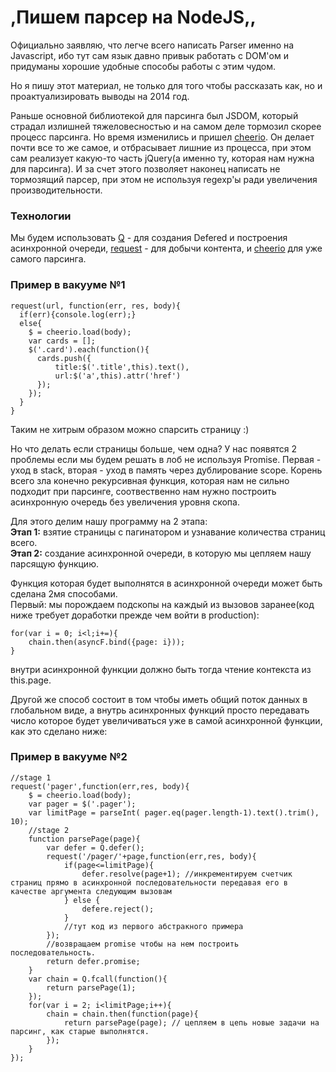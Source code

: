 # ,Пишем парсер на NodeJS,,

Официально заявляю, что легче всего написать Parser именно на Javascript, ибо тут сам язык давно привык работать с DOM'ом и придуманы хорошие удобные способы работы с этим чудом.

Но я пишу этот материал, не только для того чтобы рассказать как, но и проактуализировать выводы на 2014 год. 

Раньше основной библиотекой для парсинга был JSDOM, который страдал излишней тяжеловесностью и на самом деле тормозил скорее процесс парсинга. Но время изменились и пришел [cheerio][0]. Он делает почти все то же самое, и отбрасывает лишние из процесса, при этом сам реализует какую-то часть jQuery(а именно ту, которая нам нужна для парсинга). И за счет этого позволяет наконец написать не тормозящий парсер, при этом не используя regexp'ы ради увеличения производительности.

### Технологии

Мы будем использовать [Q][1] - для создания Defered и построения асинхронной очереди, [request][2] - для добычи контента, и [cheerio][0] для уже самого парсинга.

### Пример в вакууме №1

    request(url, function(err, res, body){
      if(err){console.log(err);}
      else{ 
        $ = cheerio.load(body);
        var cards = [];
        $('.card').each(function(){
          cards.push({
              title:$('.title',this).text(),
              url:$('a',this).attr('href')
          });
        });
      }
    }
    

Таким не хитрым образом можно спарсить страницу :)

Но что делать если страницы больше, чем одна? У нас появятся 2 проблемы если мы будем решать в лоб не используя Promise. Первая - уход в stack, вторая - уход в память через дублирование scope. Корень всего зла конечно рекурсивная функция, которая нам не сильно подходит при парсинге, соотвественно нам нужно построить асинхронную очередь без увеличения уровня скопа.

Для этого делим нашу программу на 2 этапа:   
**Этап 1:** взятие страницы с пагинатором и узнавание количества страниц всего.   
**Этап 2:** создание асинхронной очереди, в которую мы цепляем нашу парсящую функцию.

Функция которая будет выполнятся в асинхронной очереди может быть сделана 2мя способами.   
Первый: мы порождаем подскопы на каждый из вызовов заранее(код ниже требует доработки прежде чем войти в production):

    for(var i = 0; i<l;i+=){
        chain.then(asyncF.bind({page: i}));
    }
    

внутри асинхронной функции должно быть тогда чтение контекста из this.page.

Другой же способ состоит в том чтобы иметь общий поток данных в глобальном виде, а внутрь асинхронных функций просто передавать число которое будет увеличиваться уже в самой асинхронной функции, как это сделано ниже:

### Пример в вакууме №2

    //stage 1
    request('pager',function(err,res, body){
        $ = cheerio.load(body);
        var pager = $('.pager');
        var limitPage = parseInt( pager.eq(pager.length-1).text().trim(), 10);
        //stage 2
        function parsePage(page){
            var defer = Q.defer();
            request('/pager/'+page,function(err,res, body){
                if(page<=limitPage){
                    defer.resolve(page+1); //инкрементируем счетчик страниц прямо в асинхронной последовательности передавая его в качестве аргумента следующим вызовам
                } else {
                    defere.reject();
                }
                //тут код из первого абстракного примера
            });
            //возвращаем promise чтобы на нем построить последовательность.
            return defer.promise;
        }
        var chain = Q.fcall(function(){
            return parsePage(1);
        });
        for(var i = 2; i<limitPage;i++){
            chain = chain.then(function(page){
                return parsePage(page); // цепляем в цепь новые задачи на парсинг, как старые выполнятся.
            });
        }
    });
    



[0]: https://github.com/MatthewMueller/cheerio
[1]: https://github.com/kriskowal/q
[2]: https://github.com/mikeal/request